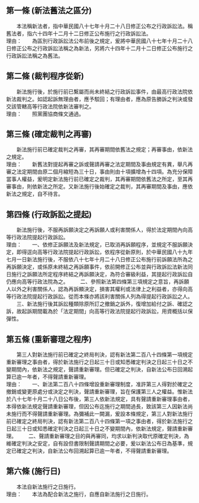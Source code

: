 第一條 (新法舊法之區分)
-----------------------
　　本法稱新法者，指中華民國八十七年十月二十八日修正公布之行政訴訟法。稱舊法者，指六十四年十二月十二日修正公布施行之行政訴訟法。  
理由：　　為區別行政訴訟法公布前後之規定，爰將中華民國八十七年十月二十八日修正公布之行政訴訟法稱之為新法，另將六十四年十二月十二日修正公布施行之行政訴訟法稱之為舊法。

第二條 (裁判程序從新)
---------------------
　　新法施行後，於施行前已繫屬而尚未終結之行政訴訟事件，由最高行政法院依新法裁判之。如認起訴無理由者，應予駁回；有理由者，應為原告勝訴之判決或發交該管轄高等行政法院依新法審判之。  
理由：　　照黨團協商條文通過。

第三條 (確定裁判之再審)
-----------------------
　　新法施行前已確定裁判之再審，其再審期間依舊法之規定；再審事由，依新法之規定。  
理由：　　新舊法對提起再審之訴或聲請再審之法定期間及事由規定有異，舉凡再審之法定期間由原二個月縮短為三十日，事由則由十項擴增為十四項。為充分保障當事人權益，爰明定新法施行前已確定之裁判，其再審期間依舊法之所定，至其再審事由，則依新法之所定。又新法施行後始確定之裁判，其再審期間及事由，應依新法之規定，自不待言。

第四條 (行政訴訟之提起)
-----------------------
　　新法施行後，不服再訴願決定之再訴願人或利害關係人，得於法定期間內向高等行政法院提起行政訴訟。  
理由：　　一、依修正訴願法及新法規定，已取消再訴願程序，並規定不服訴願決定，即得逕向高等行政法院提起行政訴訟，依程序從新原則，於中華民國八十九年七月一日新法施行後，不服依八十七年十月二十八日修正公布施行前訴願法所為之再訴願決定，或係原未終結之再訴願事件，依前開修正公布並與行政訴訟法新法同日施行之訴願法所定程序終結之再訴願決定，為符合審級利益，其提起行政訴訟自仍應向高等行政法院為之。
　　二、參照新法第四條第三項規定之意旨，再訴願人以外之利害關係人，認為再訴顯決定，損害其權利或法律上之利益者，亦得向高等行政法院提起行政訴訟。從而本條亦將該利害關係人列為得提起行政訴訟之人。
　　三、新法施行後其訴訟種類除原所訂之撤銷之訴外，復增加給付之訴、確認之訴，故起訴期間載為於「法定期間」向高等行政法院提起行政訴訟，用資概括以保彈性。

第五條 (重新審理之程序)
-----------------------
　　第三人對新法施行前已確定之終局判決，認有新法第二百八十四條第一項規定重新審理之事由者，得於新法施行之日起三十日或知悉確定判決之日起三十日之不變期間內，依新法之規定，聲請重新審理。但已確定之判決，自新法公布日回溯起算已逾一年者，不得聲請重新審理。  
理由：　　一、新法第二百八十四條增設重新審理制度，准許第三人得對於確定之撤銷或變更原處分或決定之判決，聲請重新審理，旨在保護第三人之權益。惟新法於八十七年十月二十八日公布後，第三人依新法規定，具有聲請重新審理事由者，本得依新法規定聲請重新審理，但因公布迄施行之期間過長，致該第三人因新法尚未施行而不得聲請重新審理。為彌補此一闕漏，爰設本條規定，第三人對新法施行前已確定之終局判決，認有新法第二百八十四條第一項之事由者，得於新法施行之日起三十日或知悉確定判決之日起三十日之不變期間內，依新法規定，聲請重新審理。
　　二、聲請重新審理之目的與再審同，均求以新判決取代原確定判決，為維確定判決之安定，自有設但書限制聲請期間之必要，爰以新法公布日為基準，規定已確定之判決，自新法公布回溯起算已逾一年者，不得聲請重新審理。

第六條 (施行日)
---------------
　　本法自新法施行之日施行。  
理由：　　本法為配合新法之施行，自應自新法施行之日施行。